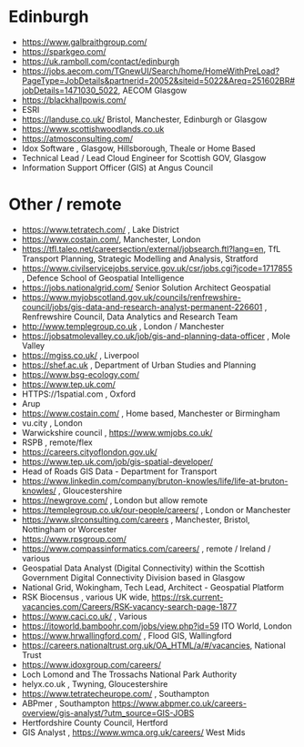 # Edinburgh

* https://www.galbraithgroup.com/
* https://sparkgeo.com/
* https://uk.ramboll.com/contact/edinburgh
* https://jobs.aecom.com/TGnewUI/Search/home/HomeWithPreLoad?PageType=JobDetails&partnerid=20052&siteid=5022&Areq=251602BR#jobDetails=1471030_5022, AECOM Glasgow
* https://blackhallpowis.com/
* ESRI
* https://landuse.co.uk/ Bristol, Manchester, Edinburgh or Glasgow
* https://www.scottishwoodlands.co.uk
* https://atmosconsulting.com/
* Idox Software , Glasgow, Hillsborough, Theale or Home Based
* Technical Lead / Lead Cloud Engineer for Scottish GOV, Glasgow
* Information Support Officer (GIS) at Angus Council

# Other / remote
* https://www.tetratech.com/ , Lake District
* https://www.costain.com/, Manchester, London
* https://tfl.taleo.net/careersection/external/jobsearch.ftl?lang=en, TfL Transport Planning, Strategic Modelling and Analysis, Stratford
* https://www.civilservicejobs.service.gov.uk/csr/jobs.cgi?jcode=1717855 , Defence School of Geospatial Intelligence
* https://jobs.nationalgrid.com/ Senior Solution Architect Geospatial
* https://www.myjobscotland.gov.uk/councils/renfrewshire-council/jobs/gis-data-and-research-analyst-permanent-226601 , Renfrewshire Council, Data Analytics and Research Team
* http://www.templegroup.co.uk , London / Manchester 
* https://jobsatmolevalley.co.uk/job/gis-and-planning-data-officer , Mole Valley
* https://mgiss.co.uk/ , Liverpool
* https://shef.ac.uk , Department of Urban Studies and Planning
* https://www.bsg-ecology.com/
* https://www.tep.uk.com/
* HTTPS://1spatial.com , Oxford
* Arup
* https://www.costain.com/ , Home based, Manchester or Birmingham
* vu.city , London
* Warwickshire council , https://www.wmjobs.co.uk/
* RSPB , remote/flex
* https://careers.cityoflondon.gov.uk/
* https://www.tep.uk.com/job/gis-spatial-developer/
* Head of Roads GIS Data - Department for Transport
* https://www.linkedin.com/company/bruton-knowles/life/life-at-bruton-knowles/ , Gloucestershire
* https://newgrove.com/ , London but allow remote
* https://templegroup.co.uk/our-people/careers/ , London or Manchester
* https://www.slrconsulting.com/careers , Manchester, Bristol, Nottingham or Worcester 
* https://www.rpsgroup.com/
* https://www.compassinformatics.com/careers/ , remote / Ireland / various
* Geospatial Data Analyst (Digital Connectivity) within the Scottish Government Digital Connectivity Division based in Glasgow
* National Grid, Wokingham, Tech Lead, Architect - Geospatial Platform
* RSK Biocensus , various UK wide, https://rsk.current-vacancies.com/Careers/RSK-vacancy-search-page-1877
* https://www.caci.co.uk/ , Various
* https://itoworld.bamboohr.com/jobs/view.php?id=59 ITO World, London
* https://www.hrwallingford.com/ , Flood GIS, Wallingford
* https://careers.nationaltrust.org.uk/OA_HTML/a/#/vacancies, National Trust
* https://www.idoxgroup.com/careers/
* Loch Lomond and The Trossachs National Park Authority
* helyx.co.uk , Twyning, Gloucestershire
* https://www.tetratecheurope.com/ , Southampton
* ABPmer , Southampton https://www.abpmer.co.uk/careers-overview/gis-analyst/?utm_source=GIS-JOBS
* Hertfordshire County Council, Hertford
* GIS Analyst , https://www.wmca.org.uk/careers/ West Mids
